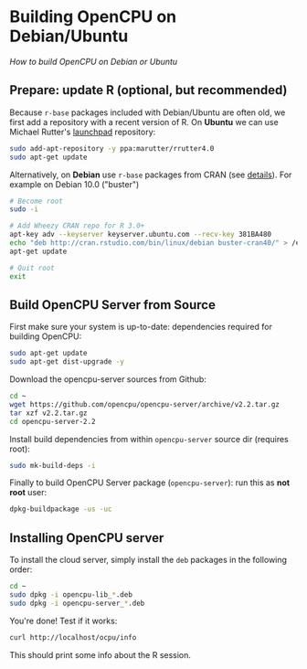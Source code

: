 # Building OpenCPU on Debian/Ubuntu

*How to build OpenCPU on Debian or Ubuntu*

## Prepare: update R (optional, but recommended)

Because `r-base` packages included with Debian/Ubuntu are often old, we first add a repository with a recent version of R. On **Ubuntu** we can use Michael Rutter's [launchpad](https://launchpad.net/~marutter/+archive/ubuntu/rrutter?field.series_filter=trusty) repository:

```sh
sudo add-apt-repository -y ppa:marutter/rrutter4.0
sudo apt-get update
```

Alternatively, on **Debian** use `r-base` packages from CRAN (see [details](https://cran.r-project.org/bin/linux/debian/#debian-buster-stable)). For example on Debian 10.0 ("buster")

```sh
# Become root
sudo -i

# Add Wheezy CRAN repo for R 3.0+
apt-key adv --keyserver keyserver.ubuntu.com --recv-key 381BA480
echo "deb http://cran.rstudio.com/bin/linux/debian buster-cran40/" > /etc/apt/sources.list.d/cran.list
apt-get update

# Quit root
exit
```

## Build OpenCPU Server from Source

First make sure your system is up-to-date: dependencies required for building OpenCPU:

```sh
sudo apt-get update
sudo apt-get dist-upgrade -y
```

Download the opencpu-server sources from Github:

```sh
cd ~
wget https://github.com/opencpu/opencpu-server/archive/v2.2.tar.gz
tar xzf v2.2.tar.gz
cd opencpu-server-2.2
```

Install build dependencies from within `opencpu-server` source dir (requires root):

```sh
sudo mk-build-deps -i
```

Finally to build OpenCPU Server package (`opencpu-server`): run this as **not root** user:

```sh
dpkg-buildpackage -us -uc
```

## Installing OpenCPU server

To install the cloud server, simply install the `deb` packages in the following order:

	
```sh
cd ~
sudo dpkg -i opencpu-lib_*.deb
sudo dpkg -i opencpu-server_*.deb
```

You're done! Test if it works:

```sh
curl http://localhost/ocpu/info
```

This should print some info about the R session.
